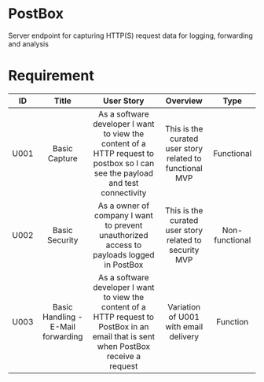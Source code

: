 # PostBox
Server endpoint for capturing HTTP(S) request data for logging, forwarding and analysis

# Requirement

| ID | Title | User Story | Overview | Type |  
|:--:|:--:|:--:|:--:|:--:|    
| U001 | Basic Capture | As a software developer I want to view the content of a HTTP request to postbox so I can see the payload and test connectivity | This is the curated user story related to functional MVP | Functional |  
| U002 | Basic Security | As a owner of company I want to prevent unauthorized access to payloads logged in PostBox | This is the curated user story related to security MVP | Non-functional |  
| U003 | Basic Handling - E-Mail forwarding | As a software developer I want to view the content of a HTTP request to PostBox in an email that is sent when PostBox receive a request | Variation of U001 with email delivery | Function |  
